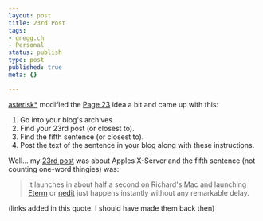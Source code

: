 ```yaml
---
layout: post
title: 23rd Post
tags:
- gnegg.ch
- Personal
status: publish
type: post
published: true
meta: {}

---
```

<p>
<a href="http://www.7nights.com/asterisk/archives/23rd_post.php">asterisk*</a> modified the <a href="http://www.gnegg.ch/archives/page_23.html">Page 23</a> idea a bit and came up with this:
</p>
<ol>
   <li>Go into your blog's archives.</li>
   <li>Find your 23rd post (or closest to).</li>
   <li>Find the fifth sentence (or closest to).</li>
   <li>Post the text of the sentence in your blog along with these instructions.</li>
</ol>
<p>
Well... my <a href="http://www.gnegg.ch/archives/23-Apple-X11-cool.html">23rd post</a> was about Apples X-Server and the fifth sentence (not counting one-word thingies) was:
</p>
<blockquote>
It launches in about half a second on Richard's Mac and launching <a href="http://www.eterm.org/">Eterm</a> or <a href="http://www.nedit.org">nedit</a> just happens instantly without any remarkable delay.
</blockquote> <p>(links added in this quote. I should have made them back then)</p>
